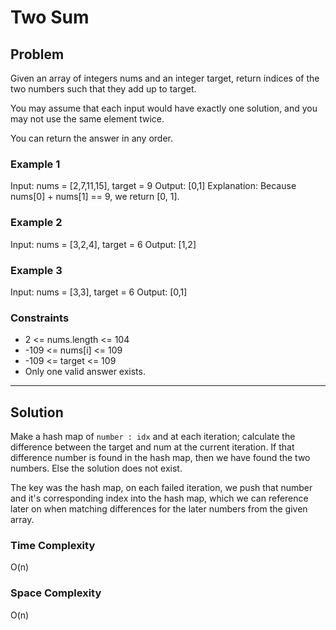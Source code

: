 # Two Sum

## Problem

Given an array of integers nums and an integer target, return indices of the two numbers such that they add up to target.

You may assume that each input would have exactly one solution, and you may not use the same element twice.

You can return the answer in any order.

### Example 1

Input: nums = [2,7,11,15], target = 9
Output: [0,1]
Explanation: Because nums[0] + nums[1] == 9, we return [0, 1].

### Example 2

Input: nums = [3,2,4], target = 6
Output: [1,2]

### Example 3

Input: nums = [3,3], target = 6
Output: [0,1]

### Constraints

- 2 <= nums.length <= 104
- -109 <= nums[i] <= 109
- -109 <= target <= 109
- Only one valid answer exists.

---

## Solution

Make a hash map of `number : idx` and at each iteration; calculate the difference between the target and num at the current iteration. If that difference number is found in the hash map, then we have found the two numbers. Else the solution does not exist.

The key was the hash map, on each failed iteration, we push that number and it's corresponding index into the hash map, which we can reference later on when matching differences for the later numbers from the given array.

### Time Complexity

O(n)

### Space Complexity

O(n)
